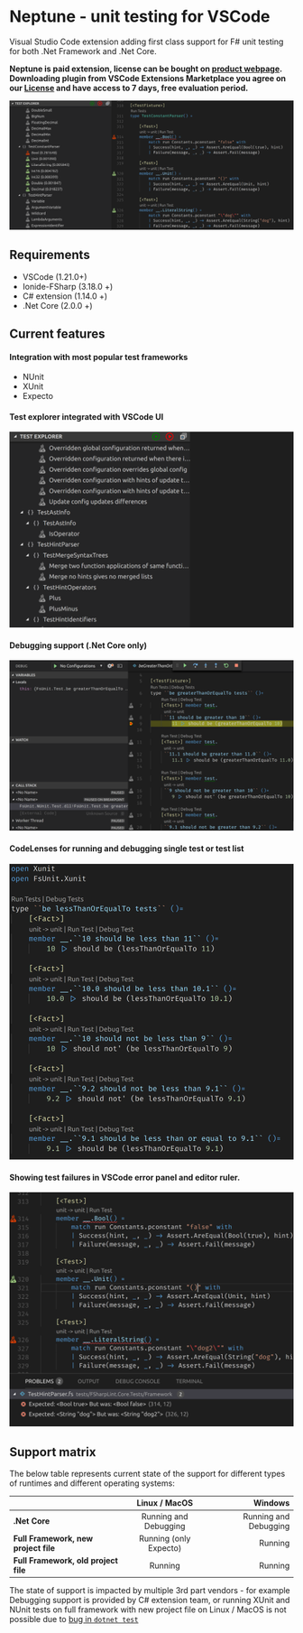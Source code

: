 # Neptune - unit testing for VSCode

Visual Studio Code extension adding first class support for F# unit testing for both .Net Framework and .Net Core.

**Neptune is paid extension, license can be bought on [product webpage](https://gumroad.com/l/NeptunePlugin). Downloading plugin from VSCode Extensions Marketplace you agree on our [License](LICENSE.md) and have access to 7 days, free evaluation period.**

![](https://github.com/Krzysztof-Cieslak/Neptune-public/blob/master/Img/Screenshot%20from%202018-03-27%2000.32.40.png)

## Requirements

* VSCode (1.21.0+)
* Ionide-FSharp (3.18.0 +)
* C# extension (1.14.0 +)
* .Net Core (2.0.0 +)

## Current features

#### Integration with most popular test frameworks

* NUnit
* XUnit
* Expecto

#### Test explorer integrated with VSCode UI

![](https://github.com/Krzysztof-Cieslak/Neptune-public/blob/master/Img/Screenshot%20from%202018-03-27%2000.26.58.png)

#### Debugging support (.Net Core only)

![](https://github.com/Krzysztof-Cieslak/Neptune-public/blob/master/Img/Screenshot%20from%202018-03-27%2014.35.14.png)

#### CodeLenses for running and debugging single test or test list

![](https://github.com/Krzysztof-Cieslak/Neptune-public/blob/master/Img/Screenshot%20from%202018-03-27%2000.41.55.png)

#### Showing test failures in VSCode error panel and editor ruler.

![](https://github.com/Krzysztof-Cieslak/Neptune-public/blob/master/Img/Screenshot%20from%202018-03-27%2000.48.44.png)

## Support matrix

The below table represents current state of the support for different types of runtimes and different operating systems:

|                                  | Linux / MacOS | Windows | 
| ------------- |:-------------:| -----:|
| **.Net Core**                        | Running and Debugging | Running and Debugging |
| **Full Framework, new project file** | Running (only Expecto) | Running |
| **Full Framework, old project file** | Running | Running |

The state of support is impacted by multiple 3rd part vendors - for example Debugging support is provided by C# extension team, or running XUnit and NUnit tests on full framework with new project file on Linux / MacOS is not possible due to [bug in `dotnet test`](https://github.com/Microsoft/vstest/issues/1284)
